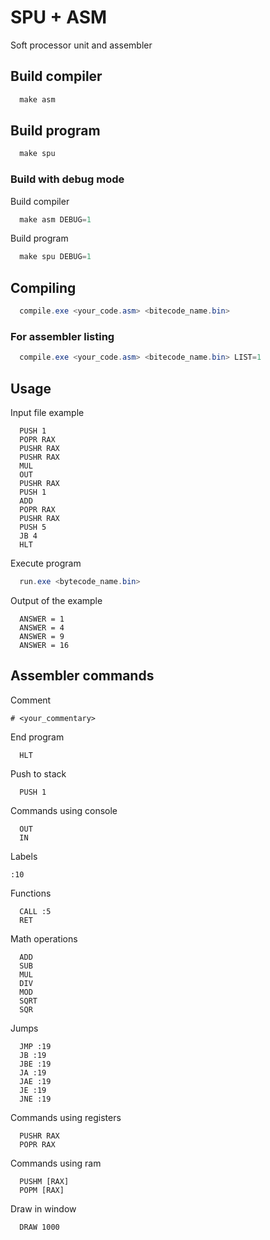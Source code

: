 # SPU + ASM
Soft processor unit and assembler

## Build compiler

```powershell
  make asm
```

## Build program

```powershell
  make spu
```

### Build with debug mode

Build compiler
```powershell
  make asm DEBUG=1
```

Build program
```powershell
  make spu DEBUG=1
```

## Compiling
```powershell
  compile.exe <your_code.asm> <bitecode_name.bin>
```
### For assembler listing
```powershell
  compile.exe <your_code.asm> <bitecode_name.bin> LIST=1
```

## Usage
Input file example
```text
  PUSH 1
  POPR RAX
  PUSHR RAX
  PUSHR RAX
  MUL
  OUT
  PUSHR RAX
  PUSH 1
  ADD
  POPR RAX
  PUSHR RAX
  PUSH 5
  JB 4
  HLT
```

Execute program
```powershell
  run.exe <bytecode_name.bin>
```

Output of the example
```text
  ANSWER = 1
  ANSWER = 4
  ANSWER = 9
  ANSWER = 16
```

## Assembler commands
Comment
```
# <your_commentary>
```
End program
```
  HLT
```
Push to stack
```
  PUSH 1
```
Commands using console
```
  OUT
  IN
```
Labels
```
:10
```
Functions
```
  CALL :5
  RET
```
Math operations
```
  ADD
  SUB
  MUL
  DIV
  MOD
  SQRT
  SQR
```
Jumps
```
  JMP :19
  JB :19
  JBE :19
  JA :19
  JAE :19
  JE :19
  JNE :19
```
Commands using registers
```
  PUSHR RAX
  POPR RAX
```
Commands using ram
```
  PUSHM [RAX]
  POPM [RAX]
```
Draw in window
```
  DRAW 1000
```
